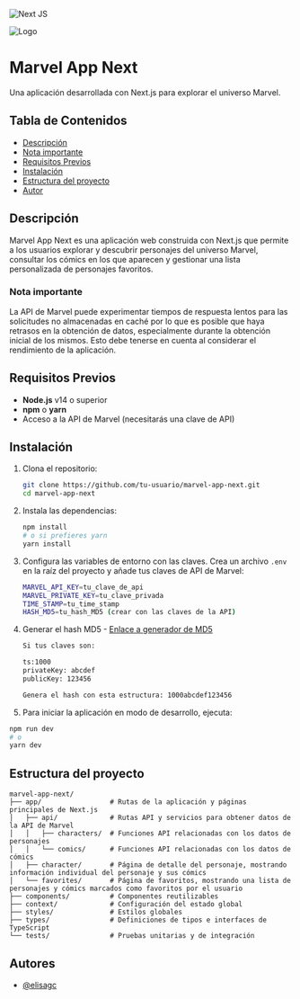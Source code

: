 ![Next JS](https://img.shields.io/badge/Next-black?style=for-the-badge&logo=next.js&logoColor=white)

![Logo](https://encrypted-tbn0.gstatic.com/images?q=tbn:ANd9GcTjmHn7hDycWvYvGnj50dxygz2EUz8MBKKCqg&s)

# Marvel App Next

Una aplicación desarrollada con Next.js para explorar el universo Marvel.

## Tabla de Contenidos

- [Descripción](#descripción)
- [Nota importante](#nota-importante)
- [Requisitos Previos](#requisitos-previos)
- [Instalación](#instalación)
- [Estructura del proyecto](#estructura-del-proyecto)
- [Autor](#autores)

## Descripción

Marvel App Next es una aplicación web construida con Next.js que permite a los usuarios explorar y descubrir personajes del universo Marvel, consultar los cómics en los que aparecen y gestionar una lista personalizada de personajes favoritos.

### Nota importante

La API de Marvel puede experimentar tiempos de respuesta lentos para las solicitudes no almacenadas en caché por lo que es posible que haya retrasos en la obtención de datos, especialmente durante la obtención inicial de los mismos. Esto debe tenerse en cuenta al considerar el rendimiento de la aplicación.

## Requisitos Previos

- **Node.js** v14 o superior
- **npm** o **yarn**
- Acceso a la API de Marvel (necesitarás una clave de API)

## Instalación

1. Clona el repositorio:
   ```bash
   git clone https://github.com/tu-usuario/marvel-app-next.git
   cd marvel-app-next
   ```
2. Instala las dependencias:
   ```bash
   npm install
   # o si prefieres yarn
   yarn install
   ```
3. Configura las variables de entorno con las claves. Crea un archivo `.env` en la raíz del proyecto y añade tus claves de API de Marvel:

   ```bash
   MARVEL_API_KEY=tu_clave_de_api
   MARVEL_PRIVATE_KEY=tu_clave_privada
   TIME_STAMP=tu_time_stamp
   HASH_MD5=tu_hash_MD5 (crear con las claves de la API)
   ```

4. Generar el hash MD5 - [Enlace a generador de MD5](www.md5hashgenerator.com)

   ```bash
   Si tus claves son:

   ts:1000
   privateKey: abcdef
   publicKey: 123456

   Genera el hash con esta estructura: 1000abcdef123456
   ```

5. Para iniciar la aplicación en modo de desarrollo, ejecuta:

```bash
npm run dev
# o
yarn dev
```

## Estructura del proyecto

```
marvel-app-next/
├── app/                 # Rutas de la aplicación y páginas principales de Next.js
│   ├── api/             # Rutas API y servicios para obtener datos de la API de Marvel
│   │   ├── characters/  # Funciones API relacionadas con los datos de personajes
│   │   └── comics/      # Funciones API relacionadas con los datos de cómics
│   ├── character/       # Página de detalle del personaje, mostrando información individual del personaje y sus cómics
│   └── favorites/       # Página de favoritos, mostrando una lista de personajes y cómics marcados como favoritos por el usuario
├── components/          # Componentes reutilizables
├── context/             # Configuración del estado global
├── styles/              # Estilos globales
├── types/               # Definiciones de tipos e interfaces de TypeScript
└── tests/               # Pruebas unitarias y de integración
```

## Autores

- [@elisagc](https://github.com/elisagc)
